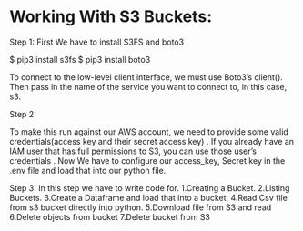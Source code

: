 # Working With S3 Buckets:
Step 1:
First We have to install S3FS and boto3

$ pip3 install s3fs
$ pip3 install boto3

To connect to the low-level client interface, we must use Boto3’s client(). Then pass in the name of the service you want to connect to, in this case, s3.

Step 2:

To make this  run against our AWS account, we need to provide some valid credentials(access key and their secret access key) . If you already have an IAM user that has full permissions to S3, you can use those user’s credentials .
Now We have to configure our access_key, Secret key in the .env file and load that into our python file.

Step 3:
In this step we have to write code for.
1.Creating a Bucket.
2.Listing Buckets.
3.Create a Dataframe and load that into a bucket. 
4.Read Csv file from s3 bucket directly into python.
5.Download file from S3 and read
6.Delete objects from bucket
7.Delete bucket from S3
